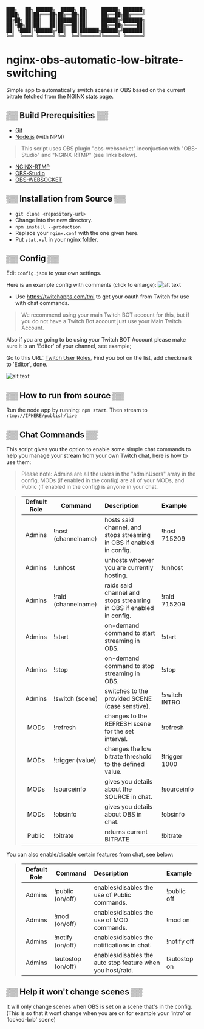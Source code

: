 ```
███╗   ██╗ ██████╗  █████╗ ██╗     ██████╗ ███████╗
████╗  ██║██╔═══██╗██╔══██╗██║     ██╔══██╗██╔════╝
██╔██╗ ██║██║   ██║███████║██║     ██████╔╝███████╗
██║╚██╗██║██║   ██║██╔══██║██║     ██╔══██╗╚════██║
██║ ╚████║╚██████╔╝██║  ██║███████╗██████╔╝███████║
╚═╝  ╚═══╝ ╚═════╝ ╚═╝  ╚═╝╚══════╝╚═════╝ ╚══════╝
```  

# nginx-obs-automatic-low-bitrate-switching

Simple app to automatically switch scenes in OBS based on the current bitrate fetched from the NGINX stats page.

## ▒▒ Build Prerequisities ▒▒

- [Git](http://git-scm.com/)
- [Node.js](http://nodejs.org/) (with NPM)

>This script uses OBS plugin "obs-websocket" inconjuction with "OBS-Studio" and "NGINX-RTMP" (see links below). 
- [NGINX-RTMP](https://github.com/arut/nginx-rtmp-module/)
- [OBS-Studio](https://github.com/obsproject/obs-studio/)
- [OBS-WEBSOCKET](https://github.com/Palakis/obs-websocket/)

## ▒▒ Installation from Source ▒▒

- `git clone <repository-url>`
- Change into the new directory.
- `npm install --production`
- Replace your `nginx.conf` with the one given here.
- Put `stat.xsl` in your nginx folder.

## ▒▒ Config ▒▒

Edit `config.json` to your own settings.

Here is an example config with comments (click to enlarge):
![alt text](https://i.imgur.com/cVbz1bN.png "Configuration Comments (Click to Enlarge)")

 - Use https://twitchapps.com/tmi to get your oauth from Twitch for use with chat commands.
> We recommend using your main Twitch BOT account for this, but if you do not have a Twitch Bot account just use your Main Twitch Account.

Also if you are going to be using your Twitch BOT Account please make sure it is an 'Editor' of your channel, see example;

Go to this URL: [Twitch User Roles](https://www.twitch.tv/dashboard/roles/), Find you bot on the list, add checkmark to 'Editor', done.

![alt text](https://i.imgur.com/yRlBe5U.png "Setting your bot as Editor")

## ▒▒ How to run from source ▒▒

Run the node app by running: `npm start`. Then stream to `rtmp://IPHERE/publish/live`

## ▒▒ Chat Commands ▒▒

This script gives you the option to enable some simple chat commands to help you manage your stream from your own Twitch chat, here is how to use them:
>Please note: Admins are all the users in the "adminUsers" array in the config, MODs (if enabled in the config) are all of your MODs, and Public (if enabled in the config) is anyone in your chat.

>| Default Role  | Command           | Description          | Example  |
>|:-------:| ---------------- |:-------------| :----------------------|
>| Admins       | !host (channelname) | hosts said channel, and stops streaming in OBS if enabled in config. | !host 715209 |
>| Admins       | !unhost      | unhosts whoever you are currently hosting.      |   !unhost  |
>| Admins       | !raid (channelname) | raids said channel and stops streaming in OBS if enabled in config.      |   !raid 715209  |
>| Admins		| !start | on-demand command to start streaming in OBS.      |    !start |
>| Admins       | !stop | on-demand command to stop streaming in OBS.      |    !stop |
>| Admins       | !switch (scene) | switches to the provided SCENE (case senstive).      |    !switch INTRO|
>| MODs			| !refresh | changes to the REFRESH scene for the set interval. | !refresh |
>| MODs			| !trigger (value) | changes the low bitrate threshold to the defined value. | !trigger 1000 |
>| MODs			| !sourceinfo | gives you details about the SOURCE in chat. | !sourceinfo |
>| MODs			| !obsinfo | gives you details about OBS in chat. | !obsinfo |
>| Public       | !bitrate | returns current BITRATE | !bitrate |

You can also enable/disable certain features from chat, see below:
>| Default Role  | Command           | Description          | Example  |
>|:-------:| ---------------- |:-------------| :----------------------|
>| Admins       | !public (on/off) | enables/disables the use of Public commands. | !public off |
>| Admins       | !mod (on/off) | enables/disables the use of MOD commands. | !mod on |
>| Admins       | !notify (on/off) | enables/disables the notifications in chat. | !notify off |
>| Admins       | !autostop (on/off) | enables/disables the auto stop feature when you host/raid. | !autostop on |


## ▒▒ Help it won't change scenes ▒▒

It will only change scenes when OBS is set on a scene that's in the config.  
(This is so that it wont change when you are on for example your 'intro' or 'locked-brb' scene)
